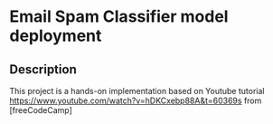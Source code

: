 # Email Spam Classifier model deployment

## Description
This project is a hands-on implementation based on Youtube tutorial https://www.youtube.com/watch?v=hDKCxebp88A&t=60369s from [freeCodeCamp]